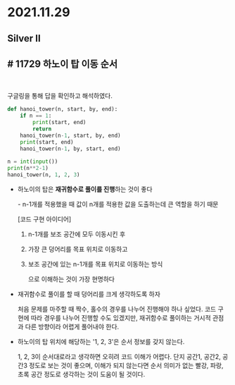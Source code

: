 # 2021.11.29

## Silver II

## # 11729 하노이 탑 이동 순서

<br/>

구글링을 통해 답을 확인하고 해석하였다.

```python
def hanoi_tower(n, start, by, end):
    if n == 1:
        print(start, end)
        return
    hanoi_tower(n-1, start, by, end)
    print(start, end)
    hanoi_tower(n-1, by, start, end)
    
n = int(input())
print(n**2-1)
hanoi_tower(n, 1, 2, 3)
```

* 하노이의 탑은 **재귀함수로 풀이를 진행**하는 것이 좋다

  \- n-1개를 적용했을 때 값이 n개를 적용한 값을 도출하는데 큰 역할을 하기 때문

  

  [코드 구현 아이디어]

  1. n-1개를 보조 공간에 모두 이동시킨 후

  2. 가장 큰 덩어리를 목표 위치로 이동하고

  3. 보조 공간에 있는 n-1개를 목표 위치로 이동하는 방식

     으로 이해하는 것이 가장 현명하다

     

* 재귀함수로 풀이를 할 때 덩어리를 크게 생각하도록 하자

  처음 문제를 마주할 때 짝수, 홀수의 경우를 나누어 진행해야 하나 싶었다. 코드 구현에 따라 경우를 나누어 진행할 수도 있겠지만, 재귀함수로 풀이하는 거시적 관점과 다른 방향이라 어렵게 풀어내야 한다.

* 하노이의 탑 위치에 해당하는 '1, 2, 3'은 순서 정보를 갖지 않는다.

  1, 2, 3이 순서대로라고 생각하면 오히려 코드 이해가 어렵다. 단지 공간1, 공간2, 공간3 정도로 보는 것이 좋으며, 이해가 되지 않는다면 순서 의미가 없는 빨강, 파랑, 초록 공간 정도로 생각하는 것이 도움이 될 것이다.